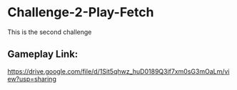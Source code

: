 # Challenge-2-Play-Fetch
 This is the second challenge

## Gameplay Link:
https://drive.google.com/file/d/1Sit5qhwz_huD0189Q3jf7xm0sG3mOaLm/view?usp=sharing
